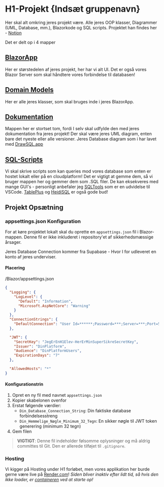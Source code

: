 # H1-Projekt {Indsæt gruppenavn}
Her skal alt omkring jeres projekt være. Alle jeres OOP klasser, Diagrammer (UML, Database, mm.), Blazorkode og SQL scripts. 
Projektet han findes her - [Notion](https://www.notion.so/mercantec/Projekt-H1-Webshop-3eafa5e658f44a21a7edea55d419c3e8)

Det er delt op i 4 mapper 

## [BlazorApp](https://github.com/MAGS-Template/H1-Projekt/tree/master/BlazorApp)
Her er størstedelen af jeres projekt, her har vi alt UI. Det er også vores Blazor Server som skal håndtere vores forbindelse til databasen!

## [Domain Models](https://github.com/MAGS-Template/H1-Projekt/tree/master/Domain%20Models)
Her er alle jeres klasser, som skal bruges inde i jeres BlazorApp. 

## [Dokumentation](https://github.com/MAGS-Template/H1-Projekt/tree/master/Dokumentation)
Mappen her er stortset tom, fordi I selv skal udfylde den med jeres dokumentation fra jeres projekt! Der skal være jeres UML diagram, enten bare det nyeste eller alle versioner. 
Jeres Database diagram som i har lavet med [DrawSQL.app](drawsql.app)

## [SQL-Scripts](https://github.com/MAGS-Template/H1-Projekt/tree/master/SQL-Scripts)
Vi skal skrive scripts som kan queries mod vores database som enten er hostet lokalt eller på en cloudplatform! Det er vigtigt at gemme dem, så vi bruger mappen her og gemmer dem som .SQL filer. De kan eksekveres med mange GUI's - personligt anbefaler jeg [SQLTools](https://www.notion.so/mercantec/VSCode-Extensions-f4e03a6568ee483f85d9fc018ba6baa7?pvs=4#e439f568d1fe4749afa04ee204f37ac9) som er en udvidelse til VSCode. [TablePlus](https://tableplus.com/) og [HeidiSQL](https://www.heidisql.com/) er også gode bud!

## Projekt Opsætning

### appsettings.json Konfiguration
For at køre projektet lokalt skal du oprette en `appsettings.json` fil i Blazor-mappen. Denne fil er ikke inkluderet i repository'et af sikkerhedsmæssige årsager.

Jeres Database Connection kommer fra Supabase - Hvor I for udleveret en konto af jeres underviser.

#### Placering
/Blazor/appsettings.json

```json
{
  "Logging": {
    "LogLevel": {
      "Default": "Information",
      "Microsoft.AspNetCore": "Warning"
    }
  },
  "ConnectionStrings": {
    "DefaultConnection": "User Id=******;Password=***;Server=***;Port=5432;Database=postgres"
  },

  "JWT": {
    "SecretKey": "JegErEnH1Elev-HerErMinSuperSikreSecretKey",
    "Issuer": "DinPlatform",
    "Audience": "DinPlatformUsers",
    "ExpirationDays": "7"
  },

  "AllowedHosts": "*"
}
```

#### Konfigurationstrin
1. Opret en ny fil med navnet `appsettings.json`
2. Kopier skabelonen ovenfor
3. Erstat følgende værdier:
   - `Din_Database_Connection_String`: Din faktiske database forbindelsesstreng
   - `Din_Hemmelige_Nøgle_Minimum_32_Tegn`: En sikker nøgle til JWT token generering (minimum 32 tegn)
4. Gem filen

> **VIGTIGT**: Denne fil indeholder følsomme oplysninger og må aldrig committes til Git. Den er allerede tilføjet til `.gitignore`.



### Hosting
Vi kigger på Hosting under H1 forløbet, men vores applikation her burde gerne være live på [Render.com](https://h1-template.onrender.com/)! *Siden bliver inaktiv efter lidt tid, så hvis den ikke loader, er [containeren](https://www.notion.so/mercantec/Containers-a9c3613888d342cca0221c7e0f68a767) ved at starte op!*
